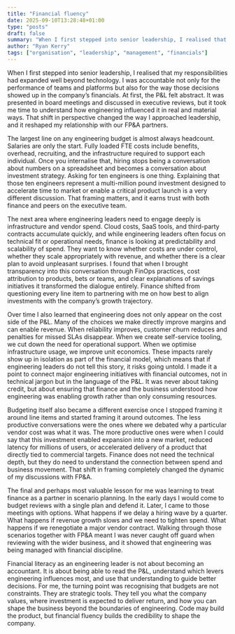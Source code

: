 ```yaml
---
title: "Financial fluency"
date: 2025-09-10T13:28:48+01:00
type: "posts"
draft: false
summary: "When I first stepped into senior leadership, I realised that my responsibilities had expanded well beyond technology. I was accountable not only for the performance of teams and platforms but also for the way those decisions showed up in the company’s financials. At first, the P&L..."
author: "Ryan Kerry"
tags: ["organisation", "leadership", "management", "financials"]
---
```


When I first stepped into senior leadership, I realised that my responsibilities had expanded well beyond technology. I was accountable not only for the performance of teams and platforms but also for the way those decisions showed up in the company’s financials. At first, the P&L felt abstract. It was presented in board meetings and discussed in executive reviews, but it took me time to understand how engineering influenced it in real and material ways. That shift in perspective changed the way I approached leadership, and it reshaped my relationship with our FP&A partners.

The largest line on any engineering budget is almost always headcount. Salaries are only the start. Fully loaded FTE costs include benefits, overhead, recruiting, and the infrastructure required to support each individual. Once you internalise that, hiring stops being a conversation about numbers on a spreadsheet and becomes a conversation about investment strategy. Asking for ten engineers is one thing. Explaining that those ten engineers represent a multi-million pound investment designed to accelerate time to market or enable a critical product launch is a very different discussion. That framing matters, and it earns trust with both finance and peers on the executive team.

The next area where engineering leaders need to engage deeply is infrastructure and vendor spend. Cloud costs, SaaS tools, and third-party contracts accumulate quickly, and while engineering leaders often focus on technical fit or operational needs, finance is looking at predictability and scalability of spend. They want to know whether costs are under control, whether they scale appropriately with revenue, and whether there is a clear plan to avoid unpleasant surprises. I found that when I brought transparency into this conversation through FinOps practices, cost attribution to products, bets or teams, and clear explanations of savings initiatives it transformed the dialogue entirely. Finance shifted from questioning every line item to partnering with me on how best to align investments with the company’s growth trajectory.

Over time I also learned that engineering does not only appear on the cost side of the P&L. Many of the choices we make directly improve margins and can enable revenue. When reliability improves, customer churn reduces and penalties for missed SLAs disappear. When we create self-service tooling, we cut down the need for operational support. When we optimise infrastructure usage, we improve unit economics. These impacts rarely show up in isolation as part of the financial model, which means that if engineering leaders do not tell this story, it risks going untold. I made it a point to connect major engineering initiatives with financial outcomes, not in technical jargon but in the language of the P&L. It was never about taking credit, but about ensuring that finance and the business understood how engineering was enabling growth rather than only consuming resources.

Budgeting itself also became a different exercise once I stopped framing it around line items and started framing it around outcomes. The less productive conversations were the ones where we debated why a particular vendor cost was what it was. The more productive ones were when I could say that this investment enabled expansion into a new market, reduced latency for millions of users, or accelerated delivery of a product that directly tied to commercial targets. Finance does not need the technical depth, but they do need to understand the connection between spend and business movement. That shift in framing completely changed the dynamic of my discussions with FP&A.

The final and perhaps most valuable lesson for me was learning to treat finance as a partner in scenario planning. In the early days I would come to budget reviews with a single plan and defend it. Later, I came to those meetings with options. What happens if we delay a hiring wave by a quarter. What happens if revenue growth slows and we need to tighten spend. What happens if we renegotiate a major vendor contract. Walking through those scenarios together with FP&A meant I was never caught off guard when reviewing with the wider business, and it showed that engineering was being managed with financial discipline.

Financial literacy as an engineering leader is not about becoming an accountant. It is about being able to read the P&L, understand which levers engineering influences most, and use that understanding to guide better decisions. For me, the turning point was recognising that budgets are not constraints. They are strategic tools. They tell you what the company values, where investment is expected to deliver return, and how you can shape the business beyond the boundaries of engineering. Code may build the product, but financial fluency builds the credibility to shape the company.